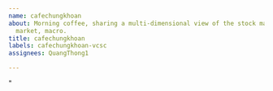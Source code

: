 ```yaml
---
name: cafechungkhoan
about: Morning coffee, sharing a multi-dimensional view of the stock market, money
  market, macro.
title: cafechungkhoan
labels: cafechungkhoan-vcsc
assignees: QuangThong1

---
```


"<!DOCTYPE html>
 <html class='ltr' dir='ltr' xmlns='http://www.w3.org/1999/xhtml' xmlns:b='http://www.google.com/2005/gml/b'  xmlns:data='http://www.google.com/2005/gml/data' xmlns:expr='http://www.google.com/2005/gml/expr'>
 <head>
 <meta content='width=device-width, initial-scale=1, minimum-scale=1, maximum-scale=1' name='viewport'/>
 <title>cafechungkhoan</title>
 <link href='//1.bp.blogspot.com' rel='dns-prefetch'/>
 <link href='//2.bp.blogspot.com' rel='dns-prefetch'/>
 <link href='//3.bp.blogspot.com' rel='dns-prefetch'/>
 <link href='//4.bp.blogspot.com' rel='dns-prefetch'/>
 <link href='//www.blogger.com' rel='dns-prefetch'/>
 <link href='//dnjs.cloudflare.com' rel='dns-prefetch'/>
 <link href='//fonts.gstatic.com' rel='dns-prefetch'/>
 <link href='//pagead2.googlesyndication.com' rel='dns-prefetch'/>
 <link href='//www.googletagmanager.com' rel='dns-prefetch'/>
 <link href='//www.google-analytics.com' rel='dns-prefetch'/>
 <link href='//connect.facebook.net' rel='dns-prefetch'/>
 <link href='…
